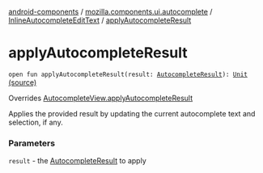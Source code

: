 [android-components](../../index.md) / [mozilla.components.ui.autocomplete](../index.md) / [InlineAutocompleteEditText](index.md) / [applyAutocompleteResult](./apply-autocomplete-result.md)

# applyAutocompleteResult

`open fun applyAutocompleteResult(result: `[`AutocompleteResult`](-autocomplete-result/index.md)`): `[`Unit`](https://kotlinlang.org/api/latest/jvm/stdlib/kotlin/-unit/index.html) [(source)](https://github.com/mozilla-mobile/android-components/blob/master/components/ui/autocomplete/src/main/java/mozilla/components/ui/autocomplete/InlineAutocompleteEditText.kt#L400)

Overrides [AutocompleteView.applyAutocompleteResult](../-autocomplete-view/apply-autocomplete-result.md)

Applies the provided result by updating the current autocomplete
text and selection, if any.

### Parameters

`result` - the [AutocompleteResult](-autocomplete-result/index.md) to apply